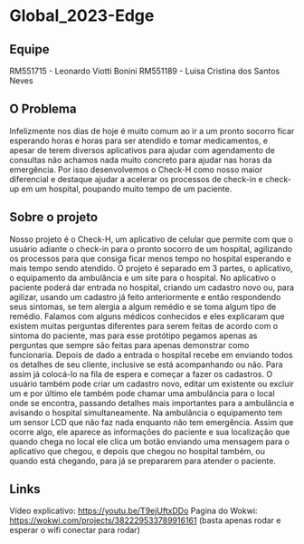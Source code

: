 # Global_2023-Edge
## Equipe
RM551715 - Leonardo Viotti Bonini
RM551189 - Luisa Cristina dos Santos Neves

## O Problema

Infelizmente nos dias de hoje é muito comum ao ir a um pronto socorro ficar esperando horas e horas para ser atendido e tomar medicamentos, e apesar de terem diversos aplicativos para ajudar com agendamento de consultas não achamos nada muito concreto para ajudar nas horas da emergência. Por isso desenvolvemos o Check-H como nosso maior diferencial e destaque ajudar a acelerar os processos de check-in e check-up em um hospital, poupando muito tempo de um paciente.

## Sobre o projeto

Nosso projeto é o Check-H, um aplicativo de celular que permite com que o usuário adiante o check-in para o pronto socorro de um hospital, agilizando os processos para que consiga ficar menos tempo no hospital esperando e mais tempo sendo atendido.
O projeto é separado em 3 partes, o aplicativo, o equipamento da ambulância e um site para o hospital. No aplicativo o paciente poderá dar entrada no hospital, criando um cadastro novo ou, para agilizar, usando um cadastro já feito anteriormente e então respondendo seus sintomas, se tem alergia a algum remédio e se toma algum tipo de remédio. Falamos com alguns médicos conhecidos e eles explicaram que existem muitas perguntas diferentes para serem feitas de acordo com o sintoma do paciente, mas para esse protótipo pegamos apenas as perguntas que sempre são feitas para apenas demonstrar como funcionaria.
Depois de dado a entrada o hospital recebe em enviando todos os detalhes de seu cliente, inclusive se está acompanhando ou não. Para assim já colocá-lo na fila de espera e começar a fazer os cadastros.
O usuário também pode criar um cadastro novo, editar um existente ou excluir um e por último ele também pode chamar uma ambulância para o local onde se encontra, passando detalhes mais importantes para a ambulância e avisando o hospital simultaneamente.
Na ambulância o equipamento tem um sensor LCD que não faz nada enquanto não tem emergência. Assim que ocorre algo, ele aparece as informações do paciente e sua localização que quando chega no local ele clica um botão enviando uma mensagem para o aplicativo que chegou, e depois que chegou no hospital também, ou quando está chegando, para já se prepararem para atender o paciente.

## Links

Vídeo explicativo: https://youtu.be/T9ejUftxDDo
Pagina do Wokwi: https://wokwi.com/projects/382229533789916161 
(basta apenas rodar e esperar o wifi conectar para rodar)

